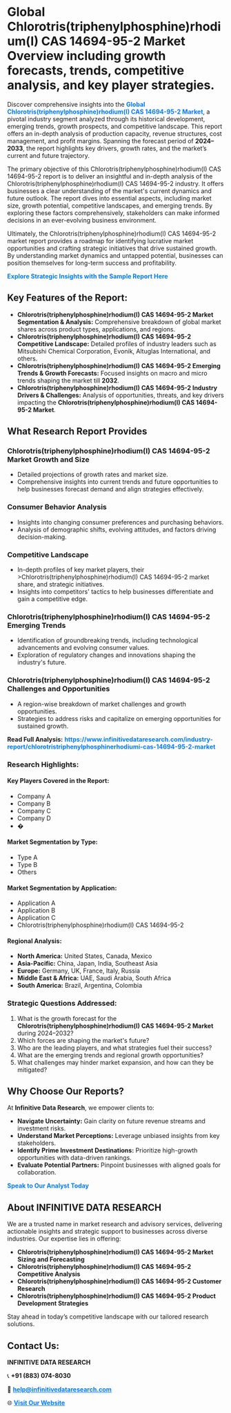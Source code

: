 <h1>Global Chlorotris(triphenylphosphine)rhodium(I) CAS 14694-95-2 Market Overview including growth forecasts, trends, competitive analysis, and key player strategies.</h1>
<p>
Discover comprehensive insights into the 
<a href="https://www.infinitivedataresearch.com/industry-report/chlorotristriphenylphosphinerhodiumi-cas-14694-95-2-market" rel="dofollow" style="color: #007BFF; text-decoration: none;"><strong>Global Chlorotris(triphenylphosphine)rhodium(I) CAS 14694-95-2 Market</strong></a>, a pivotal industry segment analyzed through its historical development, emerging trends, growth prospects, and competitive landscape. This report offers an in-depth analysis of production capacity, revenue structures, cost management, and profit margins. Spanning the forecast period of <strong>2024–2033</strong>, the report highlights key drivers, growth rates, and the market’s current and future trajectory.
</p>
<p>
The primary objective of this Chlorotris(triphenylphosphine)rhodium(I) CAS 14694-95-2 report is to deliver an insightful and in-depth analysis of the Chlorotris(triphenylphosphine)rhodium(I) CAS 14694-95-2 industry. It offers businesses a clear understanding of the market's current dynamics and future outlook. The report dives into essential aspects, including market size, growth potential, competitive landscapes, and emerging trends. By exploring these factors comprehensively, stakeholders can make informed decisions in an ever-evolving business environment.
</p>
<p>
Ultimately, the Chlorotris(triphenylphosphine)rhodium(I) CAS 14694-95-2 market report provides a roadmap for identifying lucrative market opportunities and crafting strategic initiatives that drive sustained growth. By understanding market dynamics and untapped potential, businesses can position themselves for long-term success and profitability.
</p>
<p>
<a href="https://www.infinitivedataresearch.com/request-sample/reportId=110992" style="color: #007BFF; text-decoration: none;"><strong>Explore Strategic Insights with the Sample Report Here</strong></a>
</p>

<h2>Key Features of the Report:</h2>
<ul>
<li><strong>Chlorotris(triphenylphosphine)rhodium(I) CAS 14694-95-2 Market Segmentation & Analysis:</strong> Comprehensive breakdown of global market shares across product types, applications, and regions.</li>
<li><strong>Chlorotris(triphenylphosphine)rhodium(I) CAS 14694-95-2 Competitive Landscape:</strong> Detailed profiles of industry leaders such as Mitsubishi Chemical Corporation, Evonik, Altuglas International, and others.</li>
<li><strong>Chlorotris(triphenylphosphine)rhodium(I) CAS 14694-95-2 Emerging Trends & Growth Forecasts:</strong> Focused insights on macro and micro trends shaping the market till <strong>2032</strong>.</li>
<li><strong>Chlorotris(triphenylphosphine)rhodium(I) CAS 14694-95-2 Industry Drivers & Challenges:</strong> Analysis of opportunities, threats, and key drivers impacting the <strong>Chlorotris(triphenylphosphine)rhodium(I) CAS 14694-95-2 Market</strong>.</li>
</ul>

<h2>What Research Report Provides</h2>
<h3>Chlorotris(triphenylphosphine)rhodium(I) CAS 14694-95-2 Market Growth and Size</h3>
<ul>
<li>Detailed projections of growth rates and market size.</li>
<li>Comprehensive insights into current trends and future opportunities to help businesses forecast demand and align strategies effectively.</li>
</ul>

<h3>Consumer Behavior Analysis</h3>
<ul>
<li>Insights into changing consumer preferences and purchasing behaviors.</li>
<li>Analysis of demographic shifts, evolving attitudes, and factors driving decision-making.</li>
</ul>

<h3>Competitive Landscape</h3>
<ul>
<li>In-depth profiles of key market players, their >Chlorotris(triphenylphosphine)rhodium(I) CAS 14694-95-2 market share, and strategic initiatives.</li>
<li>Insights into competitors' tactics to help businesses differentiate and gain a competitive edge.</li>
</ul>

<h3>Chlorotris(triphenylphosphine)rhodium(I) CAS 14694-95-2 Emerging Trends</h3>
<ul>
<li>Identification of groundbreaking trends, including technological advancements and evolving consumer values.</li>
<li>Exploration of regulatory changes and innovations shaping the industry's future.</li>
</ul>

<h3>Chlorotris(triphenylphosphine)rhodium(I) CAS 14694-95-2 Challenges and Opportunities</h3>
<ul>
<li>A region-wise breakdown of market challenges and growth opportunities.</li>
<li>Strategies to address risks and capitalize on emerging opportunities for sustained growth.</li>
</ul>
<p><strong>Read Full Analysis:</strong> <a href="https://www.infinitivedataresearch.com/industry-report/chlorotristriphenylphosphinerhodiumi-cas-14694-95-2-market" rel="dofollow" style="color: #007BFF; text-decoration: none;"><strong>https://www.infinitivedataresearch.com/industry-report/chlorotristriphenylphosphinerhodiumi-cas-14694-95-2-market</strong></a></p>
<h3>Research Highlights:</h3>
<h4>Key Players Covered in the Report:</h4>
<ul><li>Company A</li><li>Company B</li><li>Company C</li><li>Company D</li><li>�</li></ul>
<h4>Market Segmentation by Type:</h4>
<ul><li>Type A</li><li>Type B</li><li>Others</li></ul>
<h4>Market Segmentation by Application:</h4>
<ul><li>Application A</li><li>Application B</li><li>Application C</li><li>Chlorotris(triphenylphosphine)rhodium(I) CAS 14694-95-2</li></ul>

<h4>Regional Analysis:</h4>
<ul>
<li><strong>North America:</strong> United States, Canada, Mexico</li>
<li><strong>Asia-Pacific:</strong> China, Japan, India, Southeast Asia</li>
<li><strong>Europe:</strong> Germany, UK, France, Italy, Russia</li>
<li><strong>Middle East & Africa:</strong> UAE, Saudi Arabia, South Africa</li>
<li><strong>South America:</strong> Brazil, Argentina, Colombia</li>
</ul>

<h3>Strategic Questions Addressed:</h3>
<ol>
<li>What is the growth forecast for the <strong>Chlorotris(triphenylphosphine)rhodium(I) CAS 14694-95-2 Market</strong> during 2024–2032?</li>
<li>Which forces are shaping the market's future?</li>
<li>Who are the leading players, and what strategies fuel their success?</li>
<li>What are the emerging trends and regional growth opportunities?</li>
<li>What challenges may hinder market expansion, and how can they be mitigated?</li>
</ol>

<h2>Why Choose Our Reports?</h2>
<p>At <strong>Infinitive Data Research</strong>, we empower clients to:</p>
<ul>
<li><strong>Navigate Uncertainty:</strong> Gain clarity on future revenue streams and investment risks.</li>
<li><strong>Understand Market Perceptions:</strong> Leverage unbiased insights from key stakeholders.</li>
<li><strong>Identify Prime Investment Destinations:</strong> Prioritize high-growth opportunities with data-driven rankings.</li>
<li><strong>Evaluate Potential Partners:</strong> Pinpoint businesses with aligned goals for collaboration.</li>
</ul>
<p><a href="https://www.infinitivedataresearch.com/industry-report/chlorotristriphenylphosphinerhodiumi-cas-14694-95-2-market" rel="dofollow" style="color: #007BFF; text-decoration: none;"><strong>Speak to Our Analyst Today</strong></a></p>

<h2>About INFINITIVE DATA RESEARCH</h2>
<p>We are a trusted name in market research and advisory services, delivering actionable insights and strategic support to businesses across diverse industries. Our expertise lies in offering:</p>
<ul>
<li><strong>Chlorotris(triphenylphosphine)rhodium(I) CAS 14694-95-2 Market Sizing and Forecasting</strong></li>
<li><strong>Chlorotris(triphenylphosphine)rhodium(I) CAS 14694-95-2 Competitive Analysis</strong></li>
<li><strong>Chlorotris(triphenylphosphine)rhodium(I) CAS 14694-95-2 Customer Research</strong></li>
<li><strong>Chlorotris(triphenylphosphine)rhodium(I) CAS 14694-95-2 Product Development Strategies</strong></li>
</ul>
<p>Stay ahead in today’s competitive landscape with our tailored research solutions.</p>

<h2>Contact Us:</h2>
<p><strong>INFINITIVE DATA RESEARCH</strong></p>
<p>📞 <strong>+91 (883) 074-8030</strong></p>
<p>📧 <strong><a href="mailto:help@infinitivedataresearch.com" style="color: #007BFF;">help@infinitivedataresearch.com</a></strong></p>
<p>🌐 <strong><a href="https://www.infinitivedataresearch.com" rel="dofollow" style="color: #007BFF;">Visit Our Website</a></strong></p>
